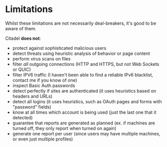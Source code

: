 # Limitations
Whilst these limitations are not necessarily deal-breakers, it's good to be aware of them.

Citadel **does not**:
* protect against sophisticated malicious users
* detect threats using heuristic analysis of behavior or page content
* perform virus scans on files
* filter *all* outgoing connections (HTTP and HTTPS, but not Web Sockets or QUIC)
* filter IPV6 traffic (I haven't been able to find a reliable IPv6 blacklist, contact me if you know of one)
* inspect Basic Auth passwords
* detect perfectly if sites are authenticated (it uses heuristics based on headers and URLs)
* detect all logins (it uses heuristics, such as OAuth pages and forms with "password" fields)
* know at all times which account is being used (just the last one that it detected)
* guarantee that reports are generated as planned (ex. if machines are turned off, they only report when turned on again)
* generate one report per user (since users may have multiple machines, or even just multiple profiles)